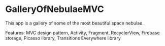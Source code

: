 # GalleryOfNebulaeMVC

This app is a gallery of some of the most beautiful space nebulae.

Features: MVC design pattern, Activity, Fragment, RecyclerView, Firebase storage, Picasso library, Transitions Everywhere library
